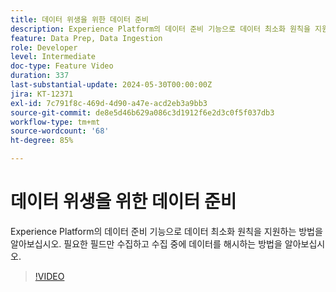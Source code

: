 ```yaml
---
title: 데이터 위생을 위한 데이터 준비
description: Experience Platform의 데이터 준비 기능으로 데이터 최소화 원칙을 지원하는 방법을 알아보십시오. 필요한 필드만 수집하고 수집 중에 데이터를 해시하는 방법을 알아보십시오.
feature: Data Prep, Data Ingestion
role: Developer
level: Intermediate
doc-type: Feature Video
duration: 337
last-substantial-update: 2024-05-30T00:00:00Z
jira: KT-12371
exl-id: 7c791f8c-469d-4d90-a47e-acd2eb3a9bb3
source-git-commit: de8e5d46b629a086c3d1912f6e2d3c0f5f037db3
workflow-type: tm+mt
source-wordcount: '68'
ht-degree: 85%

---
```


# 데이터 위생을 위한 데이터 준비

Experience Platform의 데이터 준비 기능으로 데이터 최소화 원칙을 지원하는 방법을 알아보십시오. 필요한 필드만 수집하고 수집 중에 데이터를 해시하는 방법을 알아보십시오.

>[!VIDEO](https://video.tv.adobe.com/v/3429485/?learn=on)
